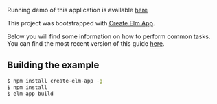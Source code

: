 Running demo of this application is available [here](https://halfzebra.github.io/elm-examples/select2-integration/dist/)

This project was bootstrapped with [Create Elm App](https://github.com/halfzebra/create-elm-app).

Below you will find some information on how to perform common tasks.  
You can find the most recent version of this guide [here](https://github.com/halfzebra/create-elm-app/blob/master/template/README.md).

## Building the example

```sh
$ npm install create-elm-app -g
$ npm install
$ elm-app build
```